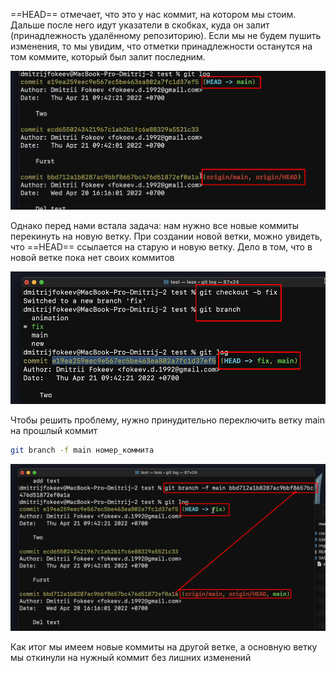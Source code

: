 
==HEAD== отмечает, что это у нас коммит, на котором мы стоим. Дальше после него идут указатели в скобках, куда он залит (принадлежность удалённому репозиторию). Если мы не будем пушить изменения, то мы увидим, что отметки принадлежности останутся на том коммите, который был залит последним.

![](_png/Pasted%20image%2020221017204340.png)

Однако перед нами встала задача: нам нужно все новые коммиты перекинуть на новую ветку. При создании новой ветки, можно увидеть, что ==HEAD== ссылается на старую и новую ветку. Дело в том, что в новой ветке пока нет своих коммитов

![](_png/Pasted%20image%2020221017204749.png)

Чтобы решить проблему, нужно принудительно переключить ветку main на прошлый коммит

```bash
git branch -f main номер_коммита
```
![](_png/Pasted%20image%2020221017205056.png)

Как итог мы имеем новые коммиты на другой ветке, а основную ветку мы откинули на нужный коммит без лишних изменений